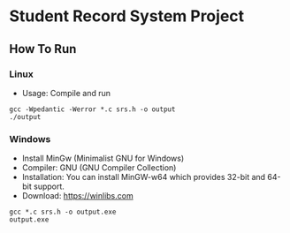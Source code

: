 # Student Record System Project


## How To Run

### Linux
- Usage: Compile and run
```
gcc -Wpedantic -Werror *.c srs.h -o output
./output
```

### Windows
- Install MinGw (Minimalist GNU for Windows)
- Compiler: GNU (GNU Compiler Collection)
- Installation: You can install MinGW-w64 which provides 32-bit and 64-bit support.
- Download: https://winlibs.com
```
gcc *.c srs.h -o output.exe
output.exe
```
